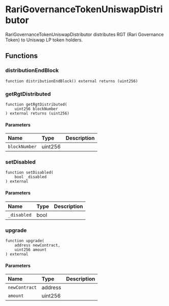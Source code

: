 # RariGovernanceTokenUniswapDistributor

RariGovernanceTokenUniswapDistributor distributes RGT (Rari Governance Token) to Uniswap LP token holders.

## Functions

### distributionEndBlock

```solidity
function distributionEndBlock() external returns (uint256)
```

### getRgtDistributed

```solidity
function getRgtDistributed(
    uint256 blockNumber
) external returns (uint256)
```

#### Parameters

| Name | Type | Description |
| :--- | :--- | :---------- |
| `blockNumber` | uint256 |  |

### setDisabled

```solidity
function setDisabled(
    bool _disabled
) external
```

#### Parameters

| Name | Type | Description |
| :--- | :--- | :---------- |
| `_disabled` | bool |  |

### upgrade

```solidity
function upgrade(
    address newContract,
    uint256 amount
) external
```

#### Parameters

| Name | Type | Description |
| :--- | :--- | :---------- |
| `newContract` | address |  |
| `amount` | uint256 |  |

